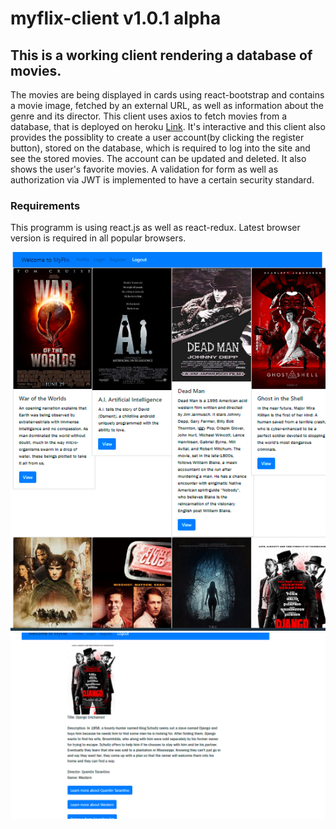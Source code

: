 # myflix-client v1.0.1 alpha



## This is a working client rendering a database of movies.

The movies are being displayed in cards using react-bootstrap and contains a movie image, fetched by an external URL, as well as information about the genre and its director.
This client uses axios to fetch movies from a database, that is deployed on heroku  [Link](https://tims-movie-api.herokuapp.com/). 
It's interactive and this client also provides the possiblity to create a user account(by clicking the register button), stored on the database, which is required to log into the site and see the stored movies. 
The account can be updated and deleted. It also shows the user's favorite movies.
A validation for form as well as authorization via JWT is implemented to have a certain security standard. 

### Requirements
This programm is using react.js as well as react-redux. Latest browser version is required in all popular browsers.




![alt text](https://github.com/TBj93/myflix-client/blob/myflix-redux/readme%20imgs/myflix1.PNG?raw=true)
![alt text](https://github.com/TBj93/myflix-client/blob/myflix-redux/readme%20imgs/myflix2.PNG?raw=true)

